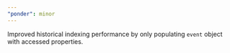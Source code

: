 ```yaml
---
"ponder": minor
---
```


Improved historical indexing performance by only populating `event` object with accessed properties.
